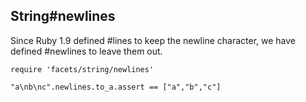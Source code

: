 ## String#newlines

Since Ruby 1.9 defined #lines to keep the newline character,
we have defined #newlines to leave them out.

    require 'facets/string/newlines'

    "a\nb\nc".newlines.to_a.assert == ["a","b","c"]

